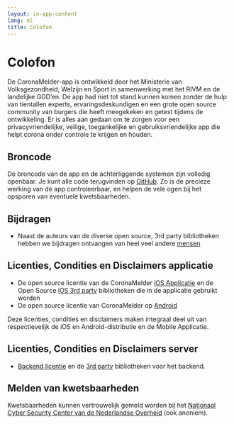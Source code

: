 ```yaml
---
layout: in-app-content
lang: nl
title: Colofon
---
```


# Colofon

De CoronaMelder-app is ontwikkeld door het Ministerie van Volksgezondheid,
Welzijn en Sport in samenwerking met het RIVM en de landelijke GGD’en. De app
had niet tot stand kunnen komen zonder de hulp van tientallen experts,
ervaringsdeskundigen en een grote open source community van burgers die heeft
meegekeken en getest tijdens de ontwikkeling. Er is alles aan gedaan om te
zorgen voor een privacyvriendelijke, veilige, toegankelijke en
gebruiksvriendelijke app die helpt corona onder controle te krijgen en houden.

## Broncode

De broncode van de app en de achterliggende systemen zijn volledig openbaar. Je
kunt alle code terugvinden op [GitHub](https://github.com/minvws). Zo is de
precieze werking van de app controleerbaar, en helpen de vele ogen bij het
opsporen van eventuele kwetsbaarheden.

## Bijdragen

- Naast de auteurs van de diverse open source, 3rd party bibliotheken hebben we
  bijdragen ontvangen van heel veel andere
  [mensen](https://github.com/minvws/nl-covid19-notification-app-design/blob/master/%E2%9D%A4%EF%B8%8F)

## Licenties, Condities en Disclaimers applicatie

- De open source licentie van de CoronaMelder
  [iOS Applicatie](https://github.com/minvws/nl-covid19-notification-app-ios/blob/master/LICENSES.md)
  en de Open Source
  [iOS 3rd party](https://github.com/minvws/nl-covid19-notification-app-ios/tree/master/licenses)
  bibliotheken die in de applicatie gebruikt worden
- De open source licentie van CoronaMelder op
  [Android](https://github.com/minvws/nl-covid19-notification-app-android/blob/master/LICENSES.md)

Deze licenties, condities en disclaimers maken integraal deel uit van
respectievelijk de iOS en Android-distributie en de Mobile Applicatie.

## Licenties, Condities en Disclaimers server

- [Backend licentie](https://github.com/minvws/nl-covid19-notification-app-backend/blob/master/LICENSES.md)
  en de
  [3rd party](https://github.com/minvws/nl-covid19-notification-app-backend/tree/master/LICENSE)
  bibliotheken voor het backend.

## Melden van kwetsbaarheden

Kwetsbaarheden kunnen vertrouwelijk gemeld worden bij het
[Nationaal Cyber Security Center van de Nederlandse Overheid](https://www.ncsc.nl/contact/kwetsbaarheid-melden)
(ook anoniem).
